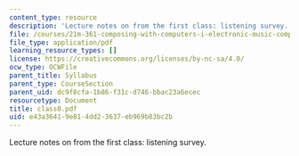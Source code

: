 ```yaml
---
content_type: resource
description: 'Lecture notes on from the first class: listening survey.'
file: /courses/21m-361-composing-with-computers-i-electronic-music-composition-spring-2008/e43a36419e814dd23637eb969b83bc2b_class0.pdf
file_type: application/pdf
learning_resource_types: []
license: https://creativecommons.org/licenses/by-nc-sa/4.0/
ocw_type: OCWFile
parent_title: Syllabus
parent_type: CourseSection
parent_uid: dc9f8cfa-1b86-f31c-d746-bbac23a6ecec
resourcetype: Document
title: class0.pdf
uid: e43a3641-9e81-4dd2-3637-eb969b83bc2b
---
```

Lecture notes on from the first class: listening survey.